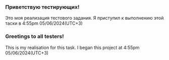### Приветствую тестирующих!
Это моя реализация тестового задания. 
Я приступил к выполнению этой таски в 4:55pm 05/06/2024(UTC+3)

### Greetings to all testers!
This is my realisation for this task.
I began this project at 4:55pm 05/06/2024(UTC+3)
